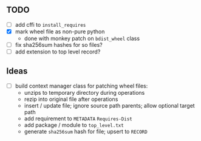 ## TODO
- [ ] add cffi to `install_requires`
- [x] mark wheel file as non-pure python
  - done with monkey patch on `bdist_wheel` class
- [ ] fix sha256sum hashes for so files?
- [ ] add extension to top level record?

## Ideas
- [ ] build context manager class for patching wheel files:
  - unzips to temporary directory during operations
  - rezip into original file after operations
  - insert / update file; ignore source path parents; allow optional target path
  - add requirement to `METADATA` `Requires-Dist`
  - add package / module to `top_level.txt`
  - generate `sha256sum` hash for file; upsert to `RECORD`
